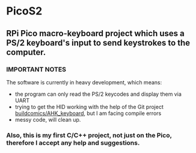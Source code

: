 # PicoS2
## RPi Pico macro-keyboard project which uses a PS/2 keyboard's input to send keystrokes to the computer.

### IMPORTANT NOTES
The software is currently in heavy development, which means:
- the program can only read the PS/2 keycodes and display them via UART
- trying to get the HID working with the help of the Git project [buildcomics/AHK_keyboard](https://github.com/buildcomics/AHK_keyboard), but I am facing compile errors
- messy code, will clean up.

### Also, this is my first C/C++ project, not just on the Pico, therefore I accept any help and suggestions.

